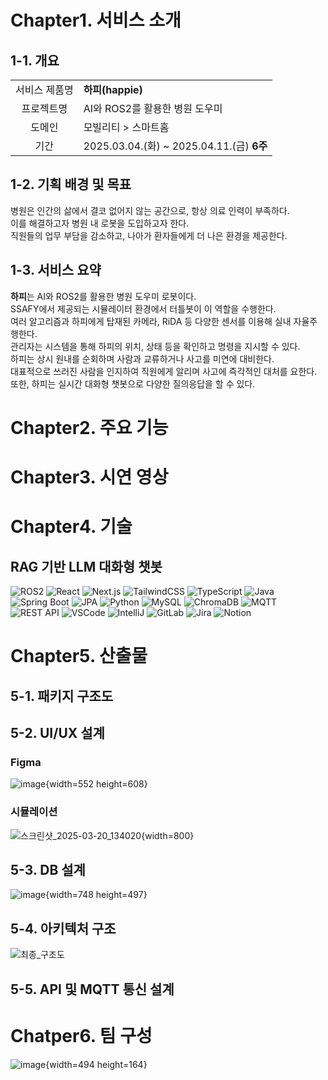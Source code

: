 # Chapter1. 서비스 소개

## 1-1. 개요

|||
|:---:|:---|
|서비스 제품명|**하피(happie)**|
|프로젝트명|AI와 ROS2를 활용한 병원 도우미|
|도메인|모빌리티 > 스마트홈|
|기간|2025.03.04.(화) ~ 2025.04.11.(금) **6주**|

## 1-2. 기획 배경 및 목표

병원은 인간의 삶에서 결코 없어지 않는 공간으로, 항상 의료 인력이 부족하다.<br/>이를 해결하고자 병원 내 로봇을 도입하고자 한다.<br/>직원들의 업무 부담을 감소하고, 나아가 환자들에게 더 나은 환경을 제공한다.

## 1-3. 서비스 요약

**하피**는 AI와 ROS2를 활용한 병원 도우미 로봇이다.<br/>SSAFY에서 제공되는 시뮬레이터 환경에서 터틀봇이 이 역할을 수행한다.<br/>여러 알고리즘과 하피에게 탑재된 카메라, RiDA 등 다양한 센서를 이용해 실내 자율주행한다.<br/>관리자는 시스템을 통해 하피의 위치, 상태 등을 확인하고 명령을 지시할 수 있다.<br/>하피는 상시 원내를 순회하며 사람과 교류하거나 사고를 미연에 대비한다.<br/>대표적으로 쓰러진 사람을 인지하여 직원에게 알리며 사고에 즉각적인 대처를 요한다.<br/>또한, 하피는 실시간 대화형 챗봇으로 다양한 질의응답을 할 수 있다.

# Chapter2. 주요 기능

# Chapter3. 시연 영상

# Chapter4. 기술

## RAG 기반 LLM 대화형 챗봇

![ROS2](https://img.shields.io/badge/ROS2-Robot%20OS-blueviolet)
![React](https://img.shields.io/badge/React-18.x-61DAFB?logo=react&logoColor=white)
![Next.js](https://img.shields.io/badge/Next.js-13.x-000000?logo=next.js&logoColor=white)
![TailwindCSS](https://img.shields.io/badge/TailwindCSS-3.x-38B2AC?logo=tailwindcss&logoColor=white)
![TypeScript](https://img.shields.io/badge/TypeScript-4.x-3178C6?logo=typescript&logoColor=white)
![Java](https://img.shields.io/badge/Java-17-orange?logo=java&logoColor=white)
![Spring Boot](https://img.shields.io/badge/SpringBoot-3.x-6DB33F?logo=springboot&logoColor=white)
![JPA](https://img.shields.io/badge/JPA-Hibernate-59666C?logo=hibernate&logoColor=white)
![Python](https://img.shields.io/badge/Python-3.x-3776AB?logo=python&logoColor=white)
![MySQL](https://img.shields.io/badge/MySQL-8.x-4479A1?logo=mysql&logoColor=white)
![ChromaDB](https://img.shields.io/badge/ChromaDB-Vector%20Store-purple)
![MQTT](https://img.shields.io/badge/MQTT-Mosquitto-FF8200?logo=eclipsemosquitto&logoColor=white)
![REST API](https://img.shields.io/badge/REST--API-REST-blue?logo=apachespark&logoColor=white)
![VSCode](https://img.shields.io/badge/VSCode-Editor-007ACC?logo=visualstudiocode&logoColor=white)
![IntelliJ](https://img.shields.io/badge/IntelliJ_IDEA-IDE-000000?logo=intellijidea&logoColor=white)
![GitLab](https://img.shields.io/badge/GitLab-CI/CD-FC6D26?logo=gitlab&logoColor=white)
![Jira](https://img.shields.io/badge/Jira-Tracking-0052CC?logo=jira&logoColor=white)
![Notion](https://img.shields.io/badge/Notion-Workspace-000000?logo=notion&logoColor=white)

# Chapter5. 산출물

## 5-1. 패키지 구조도

## 5-2. UI/UX 설계

### Figma

![image](/uploads/74d67ec564976be9e4c8c73a090d638c/image.png){width=552 height=608}

### 시뮬레이션

![스크린샷_2025-03-20_134020](/uploads/02727e6896fd7ee71d305d16ff33b97b/스크린샷_2025-03-20_134020.png){width=800}

## 5-3. DB 설계

![image](/uploads/3d95604a84002090cd9beea420710f26/image.png){width=748 height=497}

## 5-4. 아키텍처 구조

![최종_구조도](/uploads/691d1df4fb784a89f963ad0ee9f8c180/최종_구조도.png)

## 5-5. API 및 MQTT 통신 설계

# Chatper6. 팀 구성

![image](/uploads/3387e093c5adbfd0d0eee3c5cd772269/image.png){width=494 height=164}
